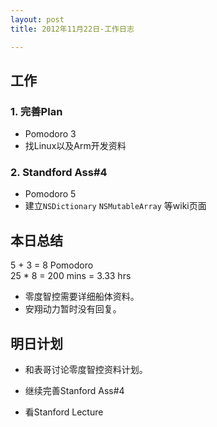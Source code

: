 ```yaml
---
layout: post
title: 2012年11月22日-工作日志  

---
```


  
## 工作

### 1. 完善Plan 
-  Pomodoro 3
-  找Linux以及Arm开发资料 

### 2. Standford Ass#4
-  Pomodoro 5
-  建立`NSDictionary` `NSMutableArray` 等wiki页面  
  
## 本日总结    

5 + 3 = 8 Pomodoro    
25 * 8 = 200 mins = 3.33 hrs  
  
- 零度智控需要详细船体资料。  
- 安翔动力暂时没有回复。
  
## 明日计划    
  
- 和表哥讨论零度智控资料计划。  
  
- 继续完善Stanford Ass#4
  
- 看Stanford Lecture







  

    

